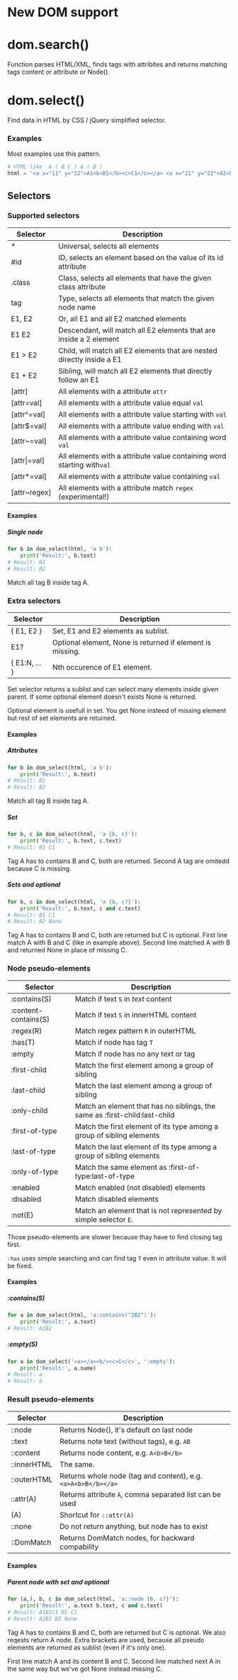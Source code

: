 
New DOM support
===============

dom.search()
============

Function parses HTML/XML, finds tags with attribites
and returns matching tags content or attribute or Node().


dom.select()
============

Find data in HTML by CSS / jQuery simplified selector.


### Examples

Most examples use this pattern.

```python
# HTML like  A ( B C ) A ( B )
html = '<a x="11" y="12">A1<b>B1</b><c>C1</c></a> <a x="21" y="22">A2<b>B2</b></a>'
```


Selectors
---------

### Supported selectors

Selector     | Description
-------------|------------
\*           | Universal, selects all elements
\#id         | ID, selects an element based on the value of its id attribute
.class       | Class, selects all elements that have the given class attribute
tag          | Type, selects all elements that match the given node name
E1, E2       | Or, all E1 and all E2 matched elements
E1 E2        | Descendant, will match all E2 elements that are inside a 2 element
E1 > E2      | Child, will match all E2 elements that are nested directly inside a E1
E1 + E2      | Sibling, will match all E2 elements that directly follow an E1
[attr]       | All elements with a attribute `attr`
[attr=val]   | All elements with a attribute value equal `val`
[attr^=val]  | All elements with a attribute value starting with `val`
[attr$=val]  | All elements with a attribute value ending with `val`
[attr~=val]  | All elements with a attribute value containing word `val`
[attr\|=val] | All elements with a attribute value containing word starting with`val`
[attr*=val]  | All elements with a attribute value containing `val`
[attr~regex] | All elements with a attribute match `regex` (experimental!)

#### Examples

##### Single node

```python
for b in dom_select(html, 'a b'):
    print('Result:', b.text)
# Result: B1
# Result: B2
```

Match all tag B inside tag A.



### Extra selectors

Selector       | Description
---------------|------------
{ E1, E2 }     | Set, E1 and E2 elements as sublist.
E1?            | Optional element, None is returned if element is missing.
{ E1:N, ... }  | Nth occurence of E1 element.

Set selector returns a sublist and can select many elements inside given parent.
If some optional element doesn't exists None is returned.

Optional element is usefull in set. You get None insteed of missing element
but rest of set elements are returned.


#### Examples

##### Attributes

```python
for b in dom_select(html, 'a b'):
    print('Result:', b.text)
# Result: B1
# Result: B2
```

Match all tag B inside tag A.


##### Set

```python
for b, c in dom_select(html, 'a {b, c}'):
    print('Result:', b.text, c.text)
# Result: B1 C1
```

Tag A has to contains B and C, both are returned. Second A tag are omitedd because C is missing.


##### Sets and optional

```python
for b, c in dom_select(html, 'a {b, c?}'):
    print('Result:', b.text, c and c.text)
# Result: B1 C1
# Result: B2 None
```

Tag A has to contains B and C, both are returned but C is optional.
First line match A with B and C (like in example above).
Second line matched A with B and returned None in place of missing C.


### Node pseudo-elements

Selector              | Description
----------------------|------------
:contains(S)          | Match if text `S` in *text* content
:content-contains(S)  | Match if text `S` in innerHTML content
:regex(R)             | Match regex pattern `R` in outerHTML
:has(T)               | Match if node has tag `T`
:empty                | Match if node has no any text or tag
:first-child          | Match the first element among a group of sibling
:last-child           | Match the last element among a group of sibling
:only-child           | Match an element that has no siblings, the same as :first-child:last-child
:first-of-type        | Match the first element of its type among a group of sibling elements
:last-of-type         | Match the last element of its type among a group of sibling elements
:only-of-type         | Match the same element as :first-of-type:last-of-type
:enabled              | Match enabled (not disabled) elements
:disabled             | Match disabled elements
:not(E)               | Match an element that is not represented by simple selector `E`.



Those pseudo-elements are slower because thay have to find closing tag first.

`:has` uses simple searching and can find tag `T` even in attribute value. It will be fixed.


#### Examples

##### :contains(S)

```python
for a in dom_select(html, 'a:contains("2B2")'):
    print('Result:', a.text)
# Result: A2B2
```

##### :empty(S)

```python
for a in dom_select('<a></a><b/><c>C</c>', ':empty'):
    print('Result:', a.name)
# Result: a
# Result: b
```


### Result pseudo-elements

Selector     | Description
-------------|------------
::node       | Returns Node(), it's default on last node
::text       | Returns note text (without tags), e.g. `AB`
::content    | Returns node content, e.g. `A<b>B</b>`
::innerHTML  | The same.
::outerHTML  | Returns whole node (tag and content), e.g. `<a>A<b>B</b></a>`
::attr(A)    | Returns attribute `A`, comma separated list can be used
(A)          | Shortcut for `::attr(A)`
::none       | Do not return anything, but node has to exist
::DomMatch   | Returns DomMatch nodes, for backward compability


#### Examples

##### Parent node with set and optional

```python
for (a,), b, c in dom_select(html, 'a::node {b, c?}'):
    print('Result:', a.text b.text, c and c.text)
# Result: A1B1C1 B1 C1
# Result: A2B2 B2 None
```

Tag A has to contains B and C, both are returned but C is optional. We also reqests return A node.
Extra brackets are used, because all pseudo elements are returned as sublist (even if it's only one).

First line match A and its content B and C.
Second line matched next A in the same way but we've got None instead missing C.


